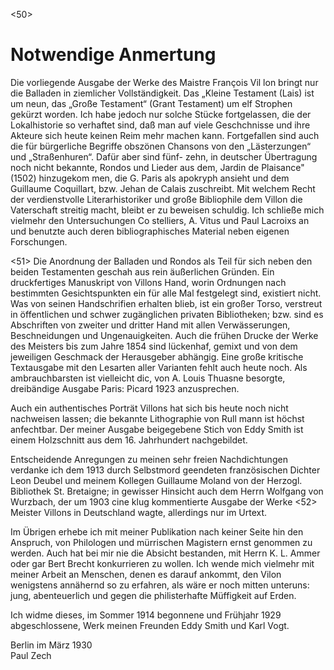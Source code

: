 <50>
# Notwendige Anmertung

Die vorliegende Ausgabe der Werke des Maistre François Vil lon bringt nur die Balladen in ziemlicher Vollständigkeit. Das „Kleine Testament (Lais) ist um neun, das „Große Testament“ (Grant Testament) um elf Strophen gekürzt worden. Ich habe jedoch nur solche Stücke fortgelassen, die der Lokalhistorie so verhaftet sind, daß man auf viele Geschchnisse und ihre Akteure sich heute keinen Reim mehr machen kann. Fortgefallen sind auch die für bürgerliche Begriffe obszönen Chansons von den „Lästerzungen“ und „Straßenhuren“. Dafür aber sind fünf- zehn, in deutscher Übertragung noch nicht bekannte, Rondos und Lieder aus dem, Jardin de Plaisance" (1502) hinzugekom men, die G. Paris als apokryph ansieht und dem Guillaume Coquillart, bzw. Jehan de Calais zuschreibt. Mit welchem Recht der verdienstvolle Literarhistoriker und große Bibliophile dem Villon die Vaterschaft streitig macht, bleibt er zu beweisen schuldig. Ich schließe mich vielmehr den Untersuchungen Co stelliers, A. Vitus und Paul Lacroixs an und benutzte auch deren bibliographisches Material neben eigenen Forschungen.

<51> Die Anordnung der Balladen und Rondos als Teil für sich neben den beiden Testamenten geschah aus rein äußerlichen Gründen. Ein druckfertiges Manuskript von Villons Hand, worin Ordnungen nach bestimmten Gesichtspunkten ein für alle Mal festgelegt sind, existiert nicht. Was von seinen Handschrifien erhalten blieb, ist ein großer Torso, verstreut in öffentlichen und schwer zugänglichen privaten Bibliotheken; bzw. sind es Abschriften von zweiter und dritter Hand mit allen Verwässerungen, Beschneidungen und Ungenauigkeiten. Auch die frühen Drucke der Werke des Meisters bis zum Jahre 1854 sind lückenhaf, gemixt und von dem jeweiligen Geschmack der Herausgeber abhängig. Eine große kritische Textausgabe mit den Lesarten aller Varianten fehlt auch heute noch. Als ambrauchbarsten ist vielleicht dic, von A. Louis Thuasne besorgte, dreibändige Ausgabe Paris: Picard 1923 anzusprechen.

Auch ein authentisches Porträt Villons hat sich bis heute noch nicht nachweisen lassen; die bekannte Lithographie von Rull mann ist höchst anfechtbar. Der meiner Ausgabe beigegebene Stich von Eddy Smith ist einem Holzschnitt aus dem 16. Jahrhundert nachgebildet.

Entscheidende Anregungen zu meinen sehr freien Nachdichtungen verdanke ich dem 1913 durch Selbstmord geendeten französischen Dichter Leon Deubel und meinem Kollegen Guillaume Moland von der Herzogl. Bibliothek St. Bretaigne; in gewisser Hinsicht auch dem Herrn Wolfgang von Wurzbach, der um 1903 cine klug kommentierte Ausgabe der Werke <52> Meister Villons in Deutschland wagte, allerdings nur im Urtext.

Im Übrigen erhebe ich mit meiner Publikation nach keiner Seite hin den Anspruch, von Philologen und mürrischen Magistern ernst genommen zu werden. Auch hat bei mir nie die Absicht bestanden, mit Herrn K. L. Ammer oder gar Bert Brecht konkurrieren zu wollen. Ich wende mich vielmehr mit meiner Arbeit an Menschen, denen es darauf ankommt, den Vilon wenigstens annähernd so zu erfahren, als wäre er noch mitten unteruns: jung, abenteuerlich und gegen die philisterhafte Müffigkeit auf Erden.

Ich widme dieses, im Sommer 1914 begonnene und Frühjahr 1929 abgeschlossene, Werk meinen Freunden Eddy Smith und Karl Vogt.

Berlin im März 1930  
Paul Zech
